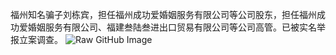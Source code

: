 福州知名骗子刘栋宾，担任福州成功爱婚姻服务有限公司等公司股东，担任福州成功爱婚姻服务有限公司、福建叁陆叁进出口贸易有限公司等公司高管。已被实名举报立案调查。
![Raw GitHub Image]([https://raw.githubusercontent.com/crpietschmann/jHtmlArea/master/img/nuget-package-install.png](https://raw.githubusercontent.com/kkyy7/kkkk1/refs/heads/main/7b79eb3e7c5c45cac0c7ce801171e47a.jpeg))
